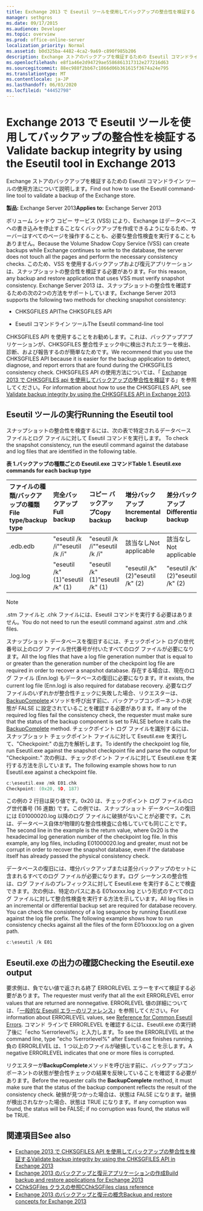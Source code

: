 ```yaml
---
title: Exchange 2013 で Eseutil ツールを使用してバックアップの整合性を検証する
manager: sethgros
ms.date: 09/17/2015
ms.audience: Developer
ms.topic: overview
ms.prod: office-online-server
localization_priority: Normal
ms.assetid: b0d325ba-4482-4ca2-9a69-c890f985b206
description: Exchange ストアのバックアップを検証するための Eseutil コマンドライン ツールの使用方法について説明します。
ms.openlocfilehash: e8f1a46e2d94729ae5586861317312e277216d63
ms.sourcegitcommit: 88ec988f2bb67c1866d06b361615f3674a24e795
ms.translationtype: MT
ms.contentlocale: ja-JP
ms.lasthandoff: 06/03/2020
ms.locfileid: "44452798"
---
```

#  <a name="validate-backup-integrity-by-using-the-eseutil-tool-in-exchange-2013"></a><span data-ttu-id="ee7a5-103">Exchange 2013 で Eseutil ツールを使用してバックアップの整合性を検証する</span><span class="sxs-lookup"><span data-stu-id="ee7a5-103">Validate backup integrity by using the Eseutil tool in Exchange 2013</span></span>

<span data-ttu-id="ee7a5-104">Exchange ストアのバックアップを検証するための Eseutil コマンドライン ツールの使用方法について説明します。</span><span class="sxs-lookup"><span data-stu-id="ee7a5-104">Find out how to use the Eseutil command-line tool to validate a backup of the Exchange store.</span></span> 
  
<span data-ttu-id="ee7a5-105">**製品:** Exchange Server 2013</span><span class="sxs-lookup"><span data-stu-id="ee7a5-105">**Applies to:** Exchange Server 2013</span></span> 
  
<span data-ttu-id="ee7a5-106">ボリューム シャドウ コピー サービス (VSS) により、Exchange はデータベースへの書き込みを停止することなくバックアップを作成できるようになるため、サーバーはすべてのページを操作することも、必要な整合性検査を実行することもありません。</span><span class="sxs-lookup"><span data-stu-id="ee7a5-106">Because the Volume Shadow Copy Service (VSS) can create backups while Exchange continues to write to the database, the server does not touch all the pages and perform the necessary consistency checks.</span></span> <span data-ttu-id="ee7a5-107">このため、VSS を使用するバックアップおよび復元アプリケーションは、スナップショットの整合性を検証する必要があります。</span><span class="sxs-lookup"><span data-stu-id="ee7a5-107">For this reason, any backup and restore application that uses VSS must verify snapshot consistency.</span></span> <span data-ttu-id="ee7a5-108">Exchange Server 2013 は、スナップショットの整合性を確認するための次の2つの方法をサポートしています。</span><span class="sxs-lookup"><span data-stu-id="ee7a5-108">Exchange Server 2013 supports the following two methods for checking snapshot consistency:</span></span> 
  
- <span data-ttu-id="ee7a5-109">CHKSGFILES API</span><span class="sxs-lookup"><span data-stu-id="ee7a5-109">The CHKSGFILES API</span></span>
    
- <span data-ttu-id="ee7a5-110">Eseutil コマンドライン ツール</span><span class="sxs-lookup"><span data-stu-id="ee7a5-110">The Eseutil command-line tool</span></span>
    
<span data-ttu-id="ee7a5-111">CHKSGFILES API を使用することをお勧めします。これは、バックアップアプリケーションが、CHKSGFILES 整合性チェック中に検出されたエラーを検出、診断、および報告するのが簡単なためです。</span><span class="sxs-lookup"><span data-stu-id="ee7a5-111">We recommend that you use the CHKSGFILES API because it is easier for the backup application to detect, diagnose, and report errors that are found during the CHKSGFILES consistency check.</span></span> <span data-ttu-id="ee7a5-112">CHKSGFILES API の使用方法については、「 [Exchange 2013 で CHKSGFILES api を使用してバックアップの整合性を検証](how-to-validate-backup-integrity-by-using-the-chksgfiles-api-in-exchange.md)する」を参照してください。</span><span class="sxs-lookup"><span data-stu-id="ee7a5-112">For information about how to use the CHKSGFILES API, see [Validate backup integrity by using the CHKSGFILES API in Exchange 2013](how-to-validate-backup-integrity-by-using-the-chksgfiles-api-in-exchange.md).</span></span>
  
## <a name="running-the-eseutil-tool"></a><span data-ttu-id="ee7a5-113">Eseutil ツールの実行</span><span class="sxs-lookup"><span data-stu-id="ee7a5-113">Running the Eseutil tool</span></span>

<span data-ttu-id="ee7a5-114">スナップショットの整合性を検査するには、次の表で特定されるデータベース ファイルとログ ファイルに対して Eseutil コマンドを実行します。 </span><span class="sxs-lookup"><span data-stu-id="ee7a5-114">To check the snapshot consistency, run the eseutil command against the database and log files that are identified in the following table.</span></span> 
  
<span data-ttu-id="ee7a5-115">**表 1.バックアップの種類ごとの Eseutil.exe コマンド**</span><span class="sxs-lookup"><span data-stu-id="ee7a5-115">**Table 1. Eseutil.exe commands for each backup type**</span></span>

|<span data-ttu-id="ee7a5-116">**ファイルの種類/バックアップの種類**</span><span class="sxs-lookup"><span data-stu-id="ee7a5-116">**File type/backup type**</span></span>|<span data-ttu-id="ee7a5-117">**完全バックアップ**</span><span class="sxs-lookup"><span data-stu-id="ee7a5-117">**Full backup**</span></span>|<span data-ttu-id="ee7a5-118">**コピー バックアップ**</span><span class="sxs-lookup"><span data-stu-id="ee7a5-118">**Copy backup**</span></span>|<span data-ttu-id="ee7a5-119">**増分バックアップ**</span><span class="sxs-lookup"><span data-stu-id="ee7a5-119">**Incremental backup**</span></span>|<span data-ttu-id="ee7a5-120">**差分バックアップ**</span><span class="sxs-lookup"><span data-stu-id="ee7a5-120">**Differential backup**</span></span>|
|:-----|:-----|:-----|:-----|:-----|
|<span data-ttu-id="ee7a5-121">.edb</span><span class="sxs-lookup"><span data-stu-id="ee7a5-121">.edb</span></span>  <br/> |<span data-ttu-id="ee7a5-122">"eseutil /k /i"</span><span class="sxs-lookup"><span data-stu-id="ee7a5-122">"eseutil /k /i"</span></span>  <br/> |<span data-ttu-id="ee7a5-123">"eseutil /k /i"</span><span class="sxs-lookup"><span data-stu-id="ee7a5-123">"eseutil /k /i"</span></span>  <br/> |<span data-ttu-id="ee7a5-124">該当なし</span><span class="sxs-lookup"><span data-stu-id="ee7a5-124">Not applicable</span></span>  <br/> |<span data-ttu-id="ee7a5-125">該当なし</span><span class="sxs-lookup"><span data-stu-id="ee7a5-125">Not applicable</span></span>  <br/> |
|<span data-ttu-id="ee7a5-126">.log</span><span class="sxs-lookup"><span data-stu-id="ee7a5-126">.log</span></span>  <br/> |<span data-ttu-id="ee7a5-127">"eseutil /k" (1)</span><span class="sxs-lookup"><span data-stu-id="ee7a5-127">"eseutil /k" (1)</span></span>  <br/> |<span data-ttu-id="ee7a5-128">"eseutil /k" (1)</span><span class="sxs-lookup"><span data-stu-id="ee7a5-128">"eseutil /k" (1)</span></span>  <br/> |<span data-ttu-id="ee7a5-129">"eseutil /k" (2)</span><span class="sxs-lookup"><span data-stu-id="ee7a5-129">"eseutil /k" (2)</span></span>  <br/> |<span data-ttu-id="ee7a5-130">"eseutil /k" (2)</span><span class="sxs-lookup"><span data-stu-id="ee7a5-130">"eseutil /k" (2)</span></span>  <br/> |
   
> [!NOTE]
> <span data-ttu-id="ee7a5-131">.stm ファイルと .chk ファイルには、Eseutil コマンドを実行する必要はありません。</span><span class="sxs-lookup"><span data-stu-id="ee7a5-131">You do not need to run the eseutil command against .stm and .chk files.</span></span> 
  
<span data-ttu-id="ee7a5-132">スナップショット データベースを復旧するには、チェックポイント ログの世代番号以上のログ ファイル世代番号が付いたすべてのログ ファイルが必要になります。</span><span class="sxs-lookup"><span data-stu-id="ee7a5-132">All the log files that have a log file generation number that is equal to or greater than the generation number of the checkpoint log file are required in order to recover a snapshot database.</span></span> <span data-ttu-id="ee7a5-133">存在する場合は、現在のログ ファイル (Enn.log) もデータベースの復旧に必要になります。</span><span class="sxs-lookup"><span data-stu-id="ee7a5-133">If it exists, the current log file (Enn.log) is also required for database recovery.</span></span> <span data-ttu-id="ee7a5-134">必要なログファイルのいずれかが整合性チェックに失敗した場合、リクエスターは、 [BackupComplete](https://msdn.microsoft.com/library/windows/desktop/aa382651%28v=vs.85%29.aspx)メソッドを呼び出す前に、バックアップコンポーネントの状態が FALSE に設定されていることを確認する必要があります。</span><span class="sxs-lookup"><span data-stu-id="ee7a5-134">If any of the required log files fail the consistency check, the requester must make sure that the status of the backup component is set to FALSE before it calls the [BackupComplete](https://msdn.microsoft.com/library/windows/desktop/aa382651%28v=vs.85%29.aspx) method.</span></span> <span data-ttu-id="ee7a5-135">チェックポイント ログ ファイルを識別するには、スナップショット チェックポイント ファイルに対して Eseutil.exe を実行して、"Checkpoint:" の出力を解析します。</span><span class="sxs-lookup"><span data-stu-id="ee7a5-135">To identify the checkpoint log file, run Eseutil.exe against the snapshot checkpoint file and parse the output for "Checkpoint:."</span></span> <span data-ttu-id="ee7a5-136">次の例は、チェックポイント ファイルに対して Eseutil.exe を実行する方法を示しています。</span><span class="sxs-lookup"><span data-stu-id="ee7a5-136">The following example shows how to run Eseutil.exe against a checkpoint file.</span></span> 
  
```cpp
c:\eseutil.exe /mk E01.chk
Checkpoint: (0x20, 9D, 187)
```

<span data-ttu-id="ee7a5-p104">この例の 2 行目は戻り値です。0x20 は、チェックポイント ログ ファイルのログ世代番号 (16 進数) です。この例では、スナップショット データベースの復旧には E01000020.log 以降のログ ファイルに破損がないことが必要です。これは、データベース自体が物理的な整合性検査に合格していても同じことです。</span><span class="sxs-lookup"><span data-stu-id="ee7a5-p104">The second line in the example is the return value, where 0x20 is the hexadecimal log generation number of the checkpoint log file. In this example, any log files, including E01000020.log and greater, must not be corrupt in order to recover the snapshot database, even if the database itself has already passed the physical consistency check.</span></span>
  
<span data-ttu-id="ee7a5-p105">データベースの復旧には、増分バックアップまたは差分バックアップのセットに含まれるすべてのログ ファイルが必要になります。ログ シーケンスの整合性は、ログ ファイルのプレフィックスに対して Eseutil.exe を実行することで検査できます。次の例は、特定のパスにある E01xxxxx.log という形式のすべてのログ ファイルに対して整合性検査を実行する方法を示しています。</span><span class="sxs-lookup"><span data-stu-id="ee7a5-p105">All log files in an incremental or differential backup set are required for database recovery. You can check the consistency of a log sequence by running Eseutil.exe against the log file prefix. The following example shows how to run consistency checks against all the files of the form E01xxxxx.log on a given path.</span></span>
  
```cpp
c:\eseutil /k E01
```

## <a name="checking-the-eseutilexe-output"></a><span data-ttu-id="ee7a5-142">Eseutil.exe の出力の確認</span><span class="sxs-lookup"><span data-stu-id="ee7a5-142">Checking the Eseutil.exe output</span></span>

<span data-ttu-id="ee7a5-143">要求側は、負でない値で返される終了 ERRORLEVEL エラーをすべて検証する必要があります。</span><span class="sxs-lookup"><span data-stu-id="ee7a5-143">The requester must verify that all the exit ERRORLEVEL error values that are returned are nonnegative.</span></span> <span data-ttu-id="ee7a5-144">ERRORLEVEL 値の詳細については、「[一般的な Eseutil エラーのリファレンス](https://technet.microsoft.com/library/aa996759%28v=exchg.80%29.aspx)」を参照してください。</span><span class="sxs-lookup"><span data-stu-id="ee7a5-144">For information about ERRORLEVEL values, see [Reference for Common Eseutil Errors](https://technet.microsoft.com/library/aa996759%28v=exchg.80%29.aspx).</span></span> <span data-ttu-id="ee7a5-145">コマンド ラインで ERRORLEVEL を確認するには、Eseutil.exe の実行終了後に「echo %errorlevel%」と入力します。</span><span class="sxs-lookup"><span data-stu-id="ee7a5-145">To see the ERRORLEVEL at the command line, type "echo %errorlevel%" after Eseutil.exe finishes running.</span></span> <span data-ttu-id="ee7a5-146">負の ERRORLEVEL は、1 つ以上のファイルが破損していることを示します。</span><span class="sxs-lookup"><span data-stu-id="ee7a5-146">A negative ERRORLEVEL indicates that one or more files is corrupted.</span></span>
  
<span data-ttu-id="ee7a5-147">リクエスターが**BackupComplete**メソッドを呼び出す前に、バックアップコンポーネントの状態が整合性チェックの結果を反映していることを確認する必要があります。</span><span class="sxs-lookup"><span data-stu-id="ee7a5-147">Before the requester calls the **BackupComplete** method, it must make sure that the status of the backup component reflects the result of the consistency check.</span></span> <span data-ttu-id="ee7a5-148">破損が見つかった場合は、状態は FALSE になります。破損が検出されなかった場合、状態は TRUE になります。</span><span class="sxs-lookup"><span data-stu-id="ee7a5-148">If any corruption was found, the status will be FALSE; if no corruption was found, the status will be TRUE.</span></span> 
  
## <a name="see-also"></a><span data-ttu-id="ee7a5-149">関連項目</span><span class="sxs-lookup"><span data-stu-id="ee7a5-149">See also</span></span>

- [<span data-ttu-id="ee7a5-150">Exchange 2013 で CHKSGFILES API を使用してバックアップの整合性を検証する</span><span class="sxs-lookup"><span data-stu-id="ee7a5-150">Validate backup integrity by using the CHKSGFILES API in Exchange 2013</span></span>](how-to-validate-backup-integrity-by-using-the-chksgfiles-api-in-exchange.md)
- [<span data-ttu-id="ee7a5-151">Exchange 2013 のバックアップと復元アプリケーションの作成</span><span class="sxs-lookup"><span data-stu-id="ee7a5-151">Build backup and restore applications for Exchange 2013</span></span>](build-backup-and-restore-applications-for-exchange-2013.md)
- [<span data-ttu-id="ee7a5-152">CChkSGFiles クラスの参照</span><span class="sxs-lookup"><span data-stu-id="ee7a5-152">CChkSGFiles class reference</span></span>](cchksgfiles-class-reference.md)
- [<span data-ttu-id="ee7a5-153">Exchange 2013 のバックアップと復元の概念</span><span class="sxs-lookup"><span data-stu-id="ee7a5-153">Backup and restore concepts for Exchange 2013</span></span>](backup-and-restore-concepts-for-exchange-2013.md)
    

